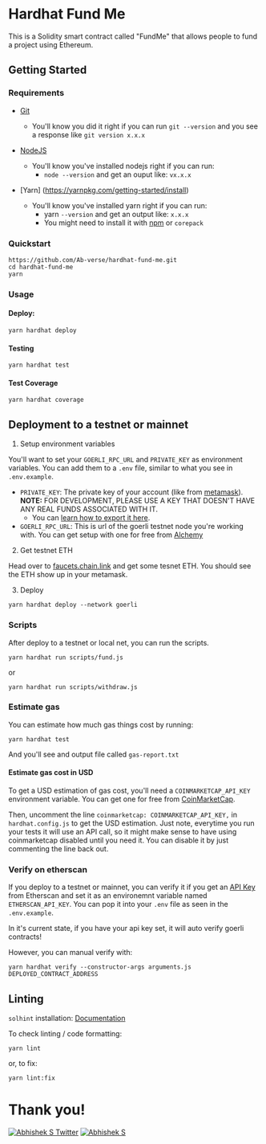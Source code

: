 # Hardhat Fund Me
This is a Solidity smart contract called "FundMe" that allows people to fund a project using Ethereum.

## Getting Started
### Requirements
- [Git](https://git-scm.com/book/en/v2/Getting-Started-Installing-Git) 
  - You'll know you did it right if you can run ```git --version``` and you see a response like ```git version x.x.x```
  
- [NodeJS](https://nodejs.org/en/)
  - You'll know you've installed nodejs right if you can run:
    - ```node --version``` and get an ouput like: ```vx.x.x```
    
- [Yarn] (https://yarnpkg.com/getting-started/install)
  - You'll know you've installed yarn right if you can run:
    - yarn ```--version``` and get an output like: ```x.x.x```
    - You might need to install it with [npm](https://classic.yarnpkg.com/lang/en/docs/install/#windows-stable) or ```corepack```
    
### Quickstart
``` 
https://github.com/Ab-verse/hardhat-fund-me.git
cd hardhat-fund-me
yarn
```
### Usage
#### Deploy:

```
yarn hardhat deploy
```
#### Testing
```
yarn hardhat test
```
#### Test Coverage
```
yarn hardhat coverage
```

## Deployment to a testnet or mainnet

1. Setup environment variables

You'll want to set your `GOERLI_RPC_URL` and `PRIVATE_KEY` as environment variables. You can add them to a `.env` file, similar to what you see in `.env.example`.

- `PRIVATE_KEY`: The private key of your account (like from [metamask](https://metamask.io/)). **NOTE:** FOR DEVELOPMENT, PLEASE USE A KEY THAT DOESN'T HAVE ANY REAL FUNDS ASSOCIATED WITH IT.
  - You can [learn how to export it here](https://metamask.zendesk.com/hc/en-us/articles/360015289632-How-to-Export-an-Account-Private-Key).
- `GOERLI_RPC_URL`: This is url of the goerli testnet node you're working with. You can get setup with one for free from [Alchemy](https://alchemy.com/?a=673c802981)

2. Get testnet ETH

Head over to [faucets.chain.link](https://faucets.chain.link/) and get some tesnet ETH. You should see the ETH show up in your metamask.

3. Deploy

```
yarn hardhat deploy --network goerli
```
### Scripts

After deploy to a testnet or local net, you can run the scripts. 

```
yarn hardhat run scripts/fund.js
```

or
```
yarn hardhat run scripts/withdraw.js
```

### Estimate gas

You can estimate how much gas things cost by running:

```
yarn hardhat test
```

And you'll see and output file called `gas-report.txt`

#### Estimate gas cost in USD

To get a USD estimation of gas cost, you'll need a `COINMARKETCAP_API_KEY` environment variable. You can get one for free from [CoinMarketCap](https://pro.coinmarketcap.com/signup). 

Then, uncomment the line `coinmarketcap: COINMARKETCAP_API_KEY,` in `hardhat.config.js` to get the USD estimation. Just note, everytime you run your tests it will use an API call, so it might make sense to have using coinmarketcap disabled until you need it. You can disable it by just commenting the line back out. 


### Verify on etherscan

If you deploy to a testnet or mainnet, you can verify it if you get an [API Key](https://etherscan.io/myapikey) from Etherscan and set it as an environemnt variable named `ETHERSCAN_API_KEY`. You can pop it into your `.env` file as seen in the `.env.example`.

In it's current state, if you have your api key set, it will auto verify goerli contracts!

However, you can manual verify with:

```
yarn hardhat verify --constructor-args arguments.js DEPLOYED_CONTRACT_ADDRESS
```

## Linting

`solhint` installation: [Documentation](https://protofire.github.io/solhint/#installation)

To check linting / code formatting:
```
yarn lint
```
or, to fix: 
```
yarn lint:fix
```
# Thank you!

[![Abhishek S Twitter](https://img.shields.io/badge/Twitter-1DA1F2?style=for-the-badge&logo=twitter&logoColor=white)](https://twitter.com/Abverse_)
[![Abhishek S](https://img.shields.io/badge/LinkedIn-0077B5?style=for-the-badge&logo=linkedin&logoColor=white)](https://www.linkedin.com/in/abhishek-s-ckm)

  
